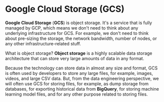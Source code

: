 # Google Cloud Storage (GCS)

**Google Cloud Storage** (**GCS**) is object storage. It's a service that is fully managed by GCP, which means we don't need to think about any underlying infrastructure for GCS. For example, we don't need to think about pre-sizing the storage, the network bandwidth, number of nodes, or any other infrastructure-related stuff.

What is object storage? **Object storage** is a highly scalable data storage architecture that can store very large amounts of data in any format. 

Because the technology can store data in almost any size and format, GCS is often used by developers to store any large files, for example, images, videos, and large CSV data. But, from the data engineering perspective, we will often use GCS for storing files, for example, as dump storage from databases, for exporting historical data from **BigQuery**, for storing machine learning model files, and for any other purpose related to storing files.
